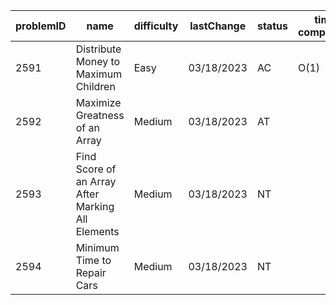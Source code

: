 |problemID|name|difficulty|lastChange|status|time complexity|beat|comment|recorded|
|-|-|-|-|-|-|-|-|-|
|2591|Distribute Money to Maximum Children|Easy|03/18/2023|AC|O(1)||biweekly|N|
|2592|Maximize Greatness of an Array|Medium|03/18/2023|AT|||biweekly|Y|
|2593|Find Score of an Array After Marking All Elements|Medium|03/18/2023|NT|||biweekly|Y|
|2594|Minimum Time to Repair Cars|Medium|03/18/2023|NT|||biweekly|Y|
